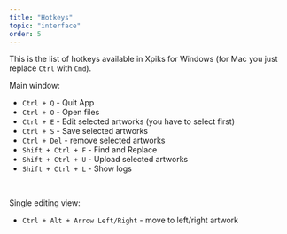```yaml
---
title: "Hotkeys"
topic: "interface"
order: 5
---
```


This is the list of hotkeys available in Xpiks for Windows (for Mac you just replace `Ctrl` with `Cmd`).

Main window:

* `Ctrl + Q` - Quit App
* `Ctrl + O` - Open files
* `Ctrl + E` - Edit selected artworks (you have to select first)
* `Ctrl + S` - Save selected artworks
* `Ctrl + Del` - remove selected artworks
* `Shift + Ctrl + F` - Find and Replace
* `Shift + Ctrl + U` - Upload selected artworks
* `Shift + Ctrl + L` - Show logs

<br />

Single editing view:

* `Ctrl + Alt + Arrow Left/Right` - move to left/right artwork